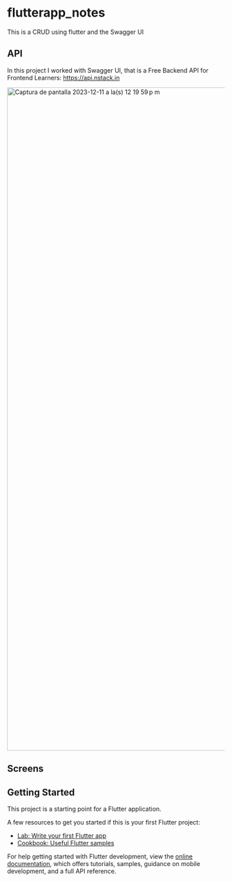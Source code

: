 # flutterapp_notes

This is a CRUD using flutter and the Swagger UI

## API
In this project I worked with Swagger UI, that is a Free Backend API for Frontend Learners:
https://api.nstack.in

<img width="1534" alt="Captura de pantalla 2023-12-11 a la(s) 12 19 59 p m" src="https://github.com/CristopherMartinez/FlutterApp_Notes/assets/100528093/8010abd3-464d-4e59-9341-26024e6a447b">

## Screens



## Getting Started

This project is a starting point for a Flutter application.

A few resources to get you started if this is your first Flutter project:

- [Lab: Write your first Flutter app](https://docs.flutter.dev/get-started/codelab)
- [Cookbook: Useful Flutter samples](https://docs.flutter.dev/cookbook)

For help getting started with Flutter development, view the
[online documentation](https://docs.flutter.dev/), which offers tutorials,
samples, guidance on mobile development, and a full API reference.
